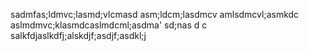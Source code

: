 sadmfas;ldmvc;lasmd;vlcmasd
asm;ldcm;lasdmcv
amlsdmcvl;asmkdc
aslmdmvc;klasmdcaslmdcml;asdma' sd;nas
d
c
salkfdjaslkdfj;alskdjf;asdjf;asdkl;j

